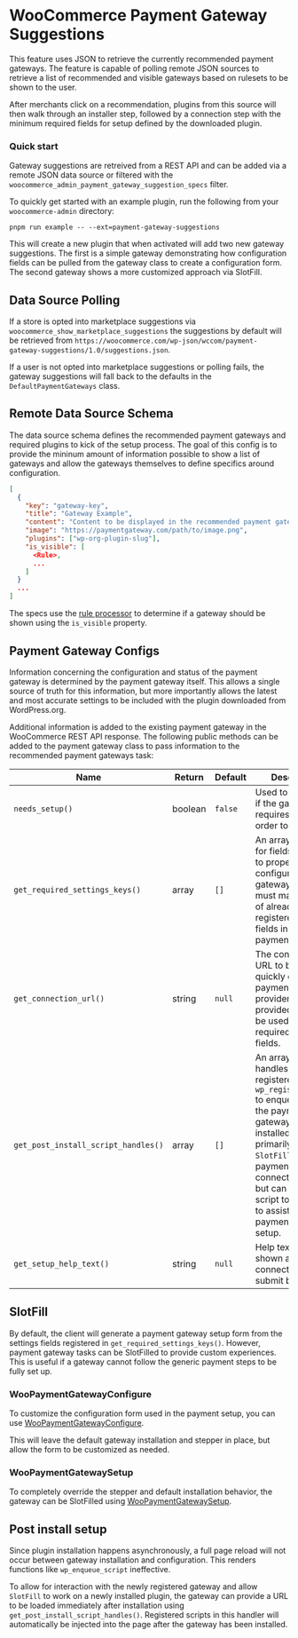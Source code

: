 # WooCommerce Payment Gateway Suggestions

This feature uses JSON to retrieve the currently recommended payment gateways. The feature is capable of polling remote JSON sources to retrieve a list of recommended and visible gateways based on rulesets to be shown to the user.

After merchants click on a recommendation, plugins from this source will then walk through an installer step, followed by a connection step with the minimum required fields for setup defined by the downloaded plugin.

### Quick start

Gateway suggestions are retreived from a REST API and can be added via a remote JSON data source or filtered with the `woocommerce_admin_payment_gateway_suggestion_specs` filter.

To quickly get started with an example plugin, run the following from your `woocommerce-admin` directory:

`pnpm run example -- --ext=payment-gateway-suggestions`

This will create a new plugin that when activated will add two new gateway suggestions.  The first is a simple gateway demonstrating how configuration fields can be pulled from the gateway class to create a configuration form.  The second gateway shows a more customized approach via SlotFill.

## Data Source Polling

If a store is opted into marketplace suggestions via `woocommerce_show_marketplace_suggestions` the suggestions by default will be retrieved from `https://woocommerce.com/wp-json/wccom/payment-gateway-suggestions/1.0/suggestions.json`.

If a user is not opted into marketplace suggestions or polling fails, the gateway suggestions will fall back to the defaults in the `DefaultPaymentGateways` class.

## Remote Data Source Schema

The data source schema defines the recommended payment gateways and required plugins to kick of the setup process. The goal of this config is to provide the mininum amount of information possible to show a list of gateways and allow the gateways themselves to define specifics around configuration.

```json
[
  {
    "key": "gateway-key",
    "title": "Gateway Example",
    "content": "Content to be displayed in the recommended payment gateway list.",
    "image": "https://paymentgateway.com/path/to/image.png",
    "plugins": ["wp-org-plugin-slug"],
    "is_visible": [
      <Rule>,
      ...
    ]
  }
  ...
]
```

The specs use the [rule processor](https://github.com/woocommerce/woocommerce/tree/trunk/plugins/woocommerce/src/Admin/RemoteInboxNotifications#rule) to determine if a gateway should be shown using the `is_visible` property.

## Payment Gateway Configs

Information concerning the configuration and status of the payment gateway is determined by the payment gateway itself. This allows a single source of truth for this information, but more importantly allows the latest and most accurate settings to be included with the plugin downloaded from WordPress.org.

Additional information is added to the existing payment gateway in the WooCommerce REST API response. The following public methods can be added to the payment gateway class to pass information to the recommended payment gateways task:

| Name                                | Return  | Default | Description                                                                                                                                                                                                                                                                    |
| ----------------------------------- | ------- | ------- | ------------------------------------------------------------------------------------------------------------------------------------------------------------------------------------------------------------------------------------------------------------------------------ |
| `needs_setup()`                     | boolean | `false` | Used to determine if the gateway still requires setup in order to be used.                                                                                                                                                                                                     |
| `get_required_settings_keys()`      | array   | `[]`    | An array of keys for fields required to properly configure the gateway. The keys must match those of already registered form fields in the payment gateway.                                                                                                                    |
| `get_connection_url()`              | string  | `null`  | The connection URL to be used to quickly connect a payment gateway provider. If provided, this will be used in place of required setting fields.                                                                                                                               |
| `get_post_install_script_handles()` | array   | `[]`    | An array of script handles previously registered with `wp_register_script` to enqueue after the payment gateway has been installed. This is primarily used to `SlotFill` the payment connection step, but can allow any script to be added to assist in payment gateway setup. |
| `get_setup_help_text()`             | string  | `null`  | Help text to be shown above the connection step's submit button.                                                                                                                                                                                                               |


## SlotFill

By default, the client will generate a payment gateway setup form from the settings fields registered in `get_required_settings_keys()`.  However, payment gateway tasks can be SlotFilled to provide custom experiences. This is useful if a gateway cannot follow the generic payment steps to be fully set up.

### WooPaymentGatewayConfigure

To customize the configuration form used in the payment setup, you can use [WooPaymentGatewayConfigure](https://github.com/woocommerce/woocommerce/tree/trunk/packages/js/onboarding/src/components/WooPaymentGatewayConfigure). 

This will leave the default gateway installation and stepper in place, but allow the form to be customized as needed.

### WooPaymentGatewaySetup

To completely override the stepper and default installation behavior, the gateway can be SlotFilled using [WooPaymentGatewaySetup](https://github.com/woocommerce/woocommerce/tree/trunk/packages/js/onboarding/src/components/WooPaymentGatewaySetup).

## Post install setup

Since plugin installation happens asynchronously, a full page reload will not occur between gateway installation and configuration. This renders functions like `wp_enqueue_script` ineffective.

To allow for interaction with the newly registered gateway and allow `SlotFill` to work on a newly installed plugin, the gateway can provide a URL to be loaded immediately after installation using `get_post_install_script_handles()`.  Registered scripts in this handler will automatically be injected into the page after the gateway has been installed.
